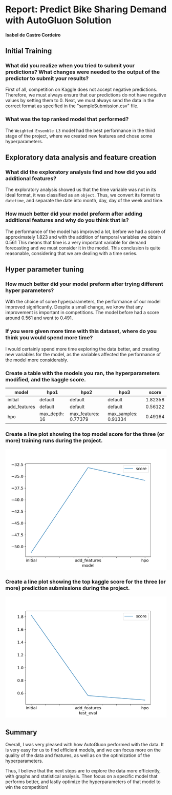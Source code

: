 # Report: Predict Bike Sharing Demand with AutoGluon Solution
#### Isabel de Castro Cordeiro

## Initial Training
### What did you realize when you tried to submit your predictions? What changes were needed to the output of the predictor to submit your results?

First of all, competition on Kaggle does not accept negative predictions. Therefore, we must always ensure that our predictions do not have negative values by setting them to $0$. Next, we must always send the data in the correct format as specified in the "sampleSubmission.csv" file.

### What was the top ranked model that performed?
The `Weighted Ensemble L3` model had the best performance in the third stage of the project, where we created new features and chose some hyperparameters.

## Exploratory data analysis and feature creation
### What did the exploratory analysis find and how did you add additional features?
The exploratory analysis showed us that the time variable was not in its ideal format, it was classified as an `object`. Thus, we convert its format to `datetime`, and separate the date into month, day, day of the week and time.

### How much better did your model preform after adding additional features and why do you think that is?
The performance of the model has improved a lot, before we had a score of approximately $1.823$ and with the addition of temporal variables we obtain $0.561$ This means that time is a very important variable for demand forecasting and we must consider it in the model. This conclusion is quite reasonable, considering that we are dealing with a time series.

## Hyper parameter tuning
### How much better did your model preform after trying different hyper parameters?
With the choice of some hyperparameters, the performance of our model improved significantly. Despite a small change, we know that any improvement is important in competitions. The model before had a score around $0.561$ and went to $0.491$.

### If you were given more time with this dataset, where do you think you would spend more time?
I would certainly spend more time exploring the data better, and creating new variables for the model, as the variables affected the performance of the model more considerably.

### Create a table with the models you ran, the hyperparameters modified, and the kaggle score.
|model|hpo1|hpo2|hpo3|score|
|--|--|--|--|--|
|initial|default|default|default|1.82358|
|add_features|default|default|default|0.56122|
|hpo|max_depth: 16|max_features: 0.77379|max_samples: 0.91334|0.49164|

### Create a line plot showing the top model score for the three (or more) training runs during the project.

![model_train_score.png](img/model_train_score.png)

### Create a line plot showing the top kaggle score for the three (or more) prediction submissions during the project.

![model_test_score.png](img/model_test_score.png)

## Summary
Overall, I was very pleased with how AutoGluon performed with the data. It is very easy for us to find efficient models, and we can focus more on the quality of the data and features, as well as on the optimization of the hyperparameters.

Thus, I believe that the next steps are to explore the data more efficiently, with graphs and statistical analysis. Then focus on a specific model that performs better, and lastly optimize the hyperparameters of that model to win the competition!

